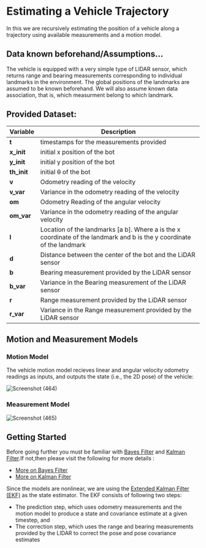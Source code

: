 # Estimating a Vehicle Trajectory
In this we are recursively estimating the position of a vehicle along a trajectory using available measurements and a motion model.
## Data known beforehand/Assumptions...
The vehicle is equipped with a very simple type of LIDAR sensor, which returns range and bearing measurements corresponding to individual landmarks in the environment. The global positions of the landmarks are assumed to be known beforehand. We will also assume known data association, that is, which measurment belong to which landmark.

## Provided Dataset:

| Variable | Description|
|-----------|------------|
| **t** | timestamps for the measurements provided|
| **x_init** | initial x position of the bot|
| **y_init** | initial y position of the bot|
| **th_init** | initial &theta; of the bot|
| **v** | Odometry reading of the velocity|
| **v_var** | Variance in the odometry reading of the velocity|
| **om** | Odometry Reading of the angular velocity|
| **om_var** | Variance in the odometry reading of the angular velocity|
| **l** | Location of the landmarks [a b]. Where a is the x coordinate of the landmark and b is the y coordinate of the landmark|
| **d** | Distance between the center of the bot and the LiDAR sensor|
| **b** | Bearing measurement provided by the LiDAR sensor|
| **b_var** | Variance in the Bearing measurement of the LiDAR sensor|
| **r** | Range measurement provided by the LiDAR sensor|
| **r_var** | Variance in the Range measurement provided by the LiDAR sensor|

## Motion and Measurement Models

### Motion Model
The vehicle motion model recieves linear and angular velocity odometry readings as inputs, and outputs the state (i.e., the 2D pose) of the vehicle:

![Screenshot (464)](https://user-images.githubusercontent.com/71186496/106354335-1a34d600-6317-11eb-91de-839fac81ff62.png)

### Measurement Model

![Screenshot (465)](https://user-images.githubusercontent.com/71186496/106354358-494b4780-6317-11eb-9d08-4fa4882345c0.png)

## Getting Started
Before going further you must be familiar with [Bayes Filter](https://www.youtube.com/watch?v=oUq0a8jHSQg "Click to view Youtube video") and [Kalman Filter](https://www.youtube.com/watch?v=o_HW6GnLqvg "Click to view Youtube video").If not,then please visit the following for more details :

- [More on Bayes Filter](https://leimao.github.io/article/Introduction-to-Bayesian-Filter/ "Click to view blog")
- [More on Kalman Filter](https://www.bzarg.com/p/how-a-kalman-filter-works-in-pictures/ "Click to view")

Since the models are nonlinear, we are using the [Extended Kalman Filter (EKF)](https://towardsdatascience.com/extended-kalman-filter-43e52b16757d "Click to view") as the state estimator. The EKF consists of following two steps:

- The prediction step, which uses odometry measurements and the motion model to produce a state and covariance estimate at a given timestep, and
- The correction step, which uses the range and bearing measurements provided by the LIDAR to correct the pose and pose covariance estimates

